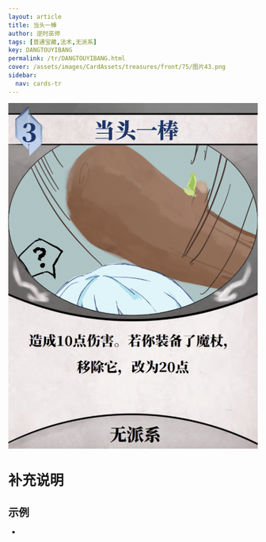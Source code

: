 ```yaml
---
layout: article
title: 当头一棒
author: 逆时巫师
tags: [普通宝藏,法术,无派系]
key: DANGTOUYIBANG
permalink: /tr/DANGTOUYIBANG.html
cover: /assets/images/CardAssets/treasures/front/75/图片43.png
sidebar:
  nav: cards-tr
---
```

![](/assets/images/CardAssets/treasures/front/75/图片43.png)

# 补充说明



## 示例
* 